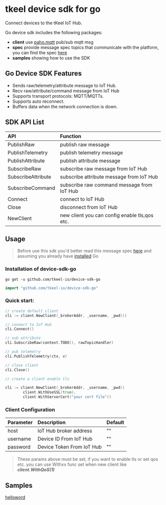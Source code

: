 # tkeel device sdk for go


Connect devices to the tKeel IoT Hub.

Go device sdk includes the following packages:

- __client__ use [paho.mqtt](github.com/eclipse/paho.mqtt.golang) pub/sub mqtt msg
- __spec__ provide message spec topics that communicate with the platform, you can find the
  spec [here](https://docs.tkeel.io/developer_cookbook/iothub/message_spec)
- __samples__ showing how to use the SDK

## Go Device SDK Features


- Sends raw/telemetry/attribute message to IoT Hub.
- Recv raw/attribute/command message from IoT Hub
- Supports transport protocols: MQTT/MQTTs.
- Supports auto reconnect.
- Buffers data when the network connection is down.

## SDK API List


|         API         | Function                                   |
| :------------------ | :----------------------------------------- |
| PublishRaw        | publish raw message |
| PublishTelemetry | publish  telemetry message|
| PublishAttribute  | publish attribute message |
| SubscribeRaw   | subscribe raw message from IoT Hub |
| SubscribeAttribute   | subscribe attribute message from IoT Hub |
| SubscribeCommand   | subscribe raw command message from IoT Hub |
| Connect      | connect to IoT Hub    |
| Close      | disconnect from IoT Hub |
| NewClient      | new client you can config enable tls,qos etc.    |

## Usage


> Before use this sdk you'd better read this message spec
[here](https://docs.tkeel.io/developer_cookbook/iothub/message_spec)
and assuming you already have [installed](https://golang.org/doc/install) Go

### Installation of device-sdk-go

``` shell
go get -u github.com/tkeel-io/device-sdk-go
```

```go
import "github.com/tkeel-io/device-sdk-go"
```

### Quick start:

```go
// create default client
cli := client.NewClient(_brokerAddr, _username, _pwd)()

// connect to IoT Hub
cli.Connect()

// sub attribute
cli.SubscribeRaw(context.TODO(), rawTopicHandler)

// pub telemetry
cli.PublishTelemetry(ctx, v)

// close client
cli.Close()
```

```go
// create a client enable tls

cli := client.NewClient(_brokerAddr, _username, _pwd)(
        client.WithUseSSL(true),
        client.WithServerCert("your cert file"))

```

### Client Configuration

|         Parameter   | Description        |           Default        |
| :------------------ | :------------------| :----------------------- |
|host |IoT Hub broker address| "" |
|username |Device ID From IoT Hub| "" |
|password |Device Token From IoT Hub| "" |

> These params above must be set, if you want to enable tls or set qos etc.
> you can use Withxx func set when new client like **_client.WithQoS(1)_**

## Samples
[helloword](samples/helloword.go)

